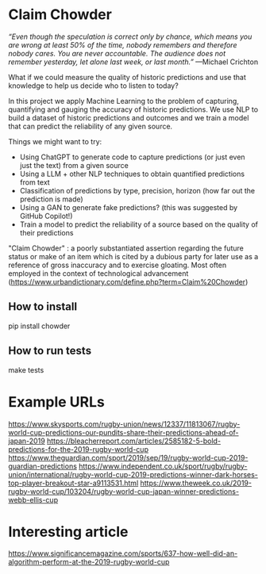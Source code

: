 # Claim Chowder



*“Even though the speculation is correct only by chance, which means you are wrong at least 50% of the time, nobody remembers and therefore nobody cares. You are never accountable. The audience does not remember yesterday, let alone last week, or last month.”* —Michael Crichton

What if we could measure the quality of historic predictions and use that knowledge to help us decide who to listen to today?

In this project we apply Machine Learning to the problem of capturing, quantifying and gauging the accuracy of historic predictions. We use NLP to build a dataset of historic predictions and outcomes and we train a model that can predict the reliability of any given source.

Things we might want to try:
* Using ChatGPT to generate code to capture predictions (or just even just the text) from a given source
* Using a LLM + other NLP techniques to obtain quantified predictions from text
* Classification of predictions by type, precision, horizon (how far out the prediction is made)
* Using a GAN to generate fake predictions? (this was suggested by GitHub Copilot!)
* Train a model to predict the reliability of a source based on the quality of their predictions

"Claim Chowder" : a poorly substantiated assertion regarding the future status or make of an item which is cited by a dubious party for later use as a reference of gross inaccuracy and to exercise gloating. Most often employed in the context of technological advancement (https://www.urbandictionary.com/define.php?term=Claim%20Chowder)

## How to install
pip install chowder

## How to run tests
make tests

# Example URLs
https://www.skysports.com/rugby-union/news/12337/11813067/rugby-world-cup-predictions-our-pundits-share-their-predictions-ahead-of-japan-2019
https://bleacherreport.com/articles/2585182-5-bold-predictions-for-the-2019-rugby-world-cup
https://www.theguardian.com/sport/2019/sep/19/rugby-world-cup-2019-guardian-predictions
https://www.independent.co.uk/sport/rugby/rugby-union/international/rugby-world-cup-2019-predictions-winner-dark-horses-top-player-breakout-star-a9113531.html
https://www.theweek.co.uk/2019-rugby-world-cup/103204/rugby-world-cup-japan-winner-predictions-webb-ellis-cup



# Interesting article
https://www.significancemagazine.com/sports/637-how-well-did-an-algorithm-perform-at-the-2019-rugby-world-cup
